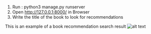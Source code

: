 1. Run : python3 manage.py runserver
2. Open http://127.0.0.1:8000/ in Browser
3. Write the title of the book to look for recommendations

This is an example of a book recommendation search result
![alt text](https://github.com/Vputri/Recomendation-System-Book/blob/master/Recomendation%20System.png)
